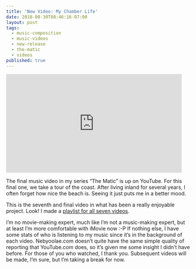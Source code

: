 ```yaml
---
title: 'New Video: My Chamber Life'
date: 2010-08-30T08:46:16-07:00
layout: post
tags:
  - music-composition
  - music-videos
  - new-release
  - the-matic
  - videos
published: true
---
```

<iframe class="youtube" width="480" height="270" src="http://www.youtube.com/embed/watch?v=R28DF5AagN0" frameborder="0" allowfullscreen></iframe>

The final music video in my series &#8220;The Matic&#8221; is up on YouTube. For this final one, we take a tour of the coast. After living inland for several years, I often forget how nice the beach is. Seeing it just puts me in a better mood.

This is the seventh and final video in what has been a really enjoyable project. Look! I made a [playlist for all seven videos](http://www.youtube.com/view_play_list?p=AFAC55BA232E03E6).

I&#8217;m no movie-making expert, much like I&#8217;m not a music-making expert, but at least I&#8217;m more comfortable with iMovie now :-P If nothing else, I have some stats of who is listening to my music since it&#8217;s in the background of each video. Nebyoolae.com doesn&#8217;t quite have the same simple quality of reporting that YouTube.com does, so it&#8217;s given me some insight I didn&#8217;t have before. For those of you who watched, I thank you. Subsequent videos will be made, I&#8217;m sure, but I&#8217;m taking a break for now.

<!--more-->
